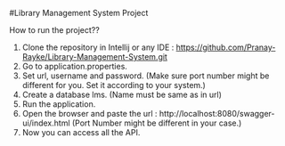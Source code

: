 #Library Management System Project

How to run the project??

1) Clone the repository in Intellij or any IDE : https://github.com/Pranay-Rayke/Library-Management-System.git
2) Go to application.properties.
3) Set url, username and password. (Make sure port number might be different for you. Set it according to your system.)
4) Create a database lms. (Name must be same as in url)
5) Run the application.
6) Open the browser and paste the url : http://localhost:8080/swagger-ui/index.html (Port Number might be different in your case.)
7) Now you can access all the API.
